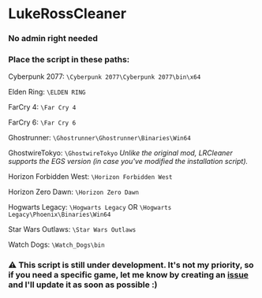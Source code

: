 # LukeRossCleaner
### No admin right needed

### Place the script in these paths:

Cyberpunk 2077:
`\Cyberpunk 2077\Cyberpunk 2077\bin\x64`

Elden Ring:
`\ELDEN RING`

FarCry 4:
`\Far Cry 4`

FarCry 6:
`\Far Cry 6`

Ghostrunner:
`\Ghostrunner\Ghostrunner\Binaries\Win64`

GhostwireTokyo:
`\GhostwireTokyo` *Unlike the original mod, LRCleaner supports the EGS version (in case you've modified the installation script).*

Horizon Forbidden West:
`\Horizon Forbidden West`

Horizon Zero Dawn:
`\Horizon Zero Dawn`

Hogwarts Legacy:
`\Hogwarts Legacy`
OR
`\Hogwarts Legacy\Phoenix\Binaries\Win64`

Star Wars Outlaws:
`\Star Wars Outlaws`

Watch Dogs:
`\Watch_Dogs\bin`

### ⚠️ This script is still under development. It's not my priority, so if you need a specific game, let me know by creating an [issue](https://github.com/Yelodress/LukeRossCleaner/issues) and I'll update it as soon as possible :)
